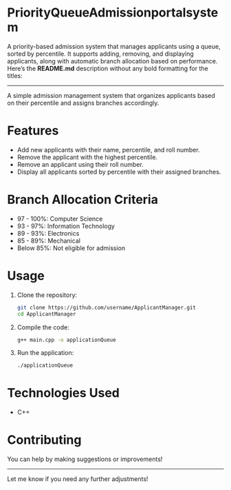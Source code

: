 # PriorityQueueAdmissionportalsystem
A priority-based admission system that manages applicants using a queue, sorted by percentile. It supports adding, removing, and displaying applicants, along with automatic branch allocation based on performance.
Here’s the **README.md** description without any bold formatting for the titles:

--- 
A simple admission management system that organizes applicants based on their percentile and assigns branches accordingly.

# Features
- Add new applicants with their name, percentile, and roll number.
- Remove the applicant with the highest percentile.
- Remove an applicant using their roll number.
- Display all applicants sorted by percentile with their assigned branches.

# Branch Allocation Criteria
- 97 - 100%: Computer Science  
- 93 - 97%: Information Technology  
- 89 - 93%: Electronics  
- 85 - 89%: Mechanical  
- Below 85%: Not eligible for admission  

# Usage
1. Clone the repository:
   ```bash
   git clone https://github.com/username/ApplicantManager.git
   cd ApplicantManager
   ```

2. Compile the code:
   ```bash
   g++ main.cpp -o applicationQueue
   ```

3. Run the application:
   ```bash
   ./applicationQueue
   ```

# Technologies Used
- C++

# Contributing
You can help by making suggestions or improvements!

---

Let me know if you need any further adjustments!
